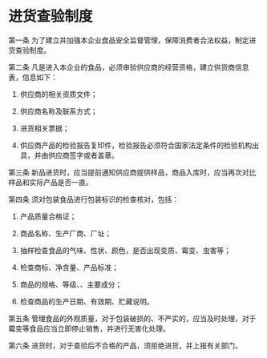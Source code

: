 # 进货查验制度

第一条 为了建立并加强本企业食品安全监督管理，保障消费者合法权益，制定进货查验制度。

第二条 凡是进入本企业的食品，必须审验供应商的经营资格，建立供货商信息表，信息如下：

1. 供应商的相关资质文件；

2. 供应商名称及联系方式；

3. 进货相关票据；

4. 供应商产品的检验报告复印件，检验报告必须符合国家法定条件的检验机构出具，并由供应商签字或者盖章。

第三条 新品进货时，应当提前通知供应商提供样品，商品入库时，应当再次对比样品和实际产品是否一直。

第四条 须对包装食品进行包装标识的检查核对，包括：

1. 产品质量合格证；

2. 商品名称、生产厂商、厂址；

3. 抽样检查食品的气味、性状、颜色，是否出现变质、霉变、虫害等；

4. 检查商标、净含量、产品标准；

5. 商品的规格、等级、、主要成分；

6. 检查商品的生产日期、有效期、贮藏说明。

第五条 管理食品的外观质量，对于包装破损的、不严实的，应当及时处理，对于霉变等食品应当立即停止销售，并进行无害化处理。

第六条 进货时，对于查验后不合格的产品，须拒绝进货，并上报有关部门。